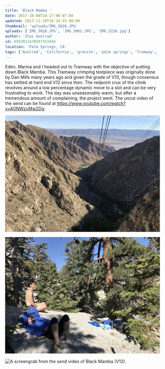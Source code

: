 ```yaml
---
title: 'Black Mamba '
date: 2017-10-08T16:17:00-07:00
updated: 2017-11-19T16:34:55-08:00
thumbnail: 'uploads/IMG_5028.JPG'
uploads: ['IMG_5028.JPG', 'IMG_5062.JPG', 'IMG_5226.jpg']
author: 'Itai Axelrad'
id: 6562811478587352416
location: 'Palm Springs, CA'
tags: ['Axelrad', 'California', 'granite', 'palm springs', 'Tramway', 'v12']
---
```

Eden, Marina and I headed out to Tramway with the objective of putting down Black Mamba. This Tramway crimping testpiece was originally done by Dan Mills many years ago and given the grade of V13, though consensus has settled at hard end V12 since then. The redpoint crux of the climb revolves around a low percentage dynamic move to a slot and can be very frustrating to work. The day was unseasonably warm, but after a tremendous amount of complaining, the project went. The uncut video of the send can be found at <https://www.youtube.com/watch?v=AONWzyMw2Dg>.

![Views from the ride up the mountain.](uploads/IMG_5028.JPG)

![Mood](uploads/IMG_5062.JPG)

![A screengrab from the send video of Black Mamba (V12).](uploads/IMG_5226.jpg)
